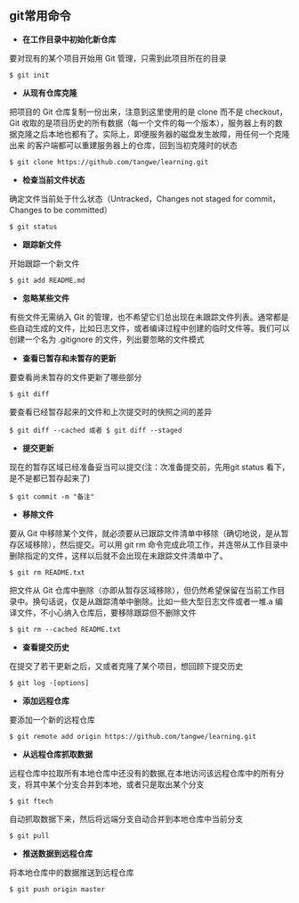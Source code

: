 ## git常用命令 ##

- **在工作目录中初始化新仓库**

要对现有的某个项目开始用 Git 管理，只需到此项目所在的目录

    $ git init

- **从现有仓库克隆**

把项目的 Git 仓库复制一份出来，注意到这里使用的是 clone 而不是 checkout，Git 收取的是项目历史的所有数据（每一个文件的每一个版本），服务器上有的数据克隆之后本地也都有了。实际上，即便服务器的磁盘发生故障，用任何一个克隆出来 的客户端都可以重建服务器上的仓库，回到当初克隆时的状态

    $ git clone https://github.com/tangwe/learning.git

- **检查当前文件状态**

确定文件当前处于什么状态（Untracked，Changes not staged for commit，Changes to be committed）

    $ git status

- **跟踪新文件**

开始跟踪一个新文件

    $ git add README.md

- **忽略某些文件**

有些文件无需纳入 Git 的管理，也不希望它们总出现在未跟踪文件列表。通常都是些自动生成的文件，比如日志文件，或者编译过程中创建的临时文件等。我们可以创建一个名为 .gitignore 的文件，列出要忽略的文件模式

- **查看已暂存和未暂存的更新**

要查看尚未暂存的文件更新了哪些部分

    $ git diff

要查看已经暂存起来的文件和上次提交时的快照之间的差异

    $ git diff --cached 或者 $ git diff --staged

- **提交更新**

现在的暂存区域已经准备妥当可以提交(注：次准备提交前，先用git status 看下，是不是都已暂存起来了)

    $ git commit -m "备注"

- **移除文件**

要从 Git 中移除某个文件，就必须要从已跟踪文件清单中移除（确切地说，是从暂存区域移除），然后提交。可以用 git rm 命令完成此项工作，并连带从工作目录中删除指定的文件，这样以后就不会出现在未跟踪文件清单中了。

    $ git rm README.txt

把文件从 Git 仓库中删除（亦即从暂存区域移除），但仍然希望保留在当前工作目录中。换句话说，仅是从跟踪清单中删除。比如一些大型日志文件或者一堆.a 编译文件，不小心纳入仓库后，要移除跟踪但不删除文件

    $ git rm --cached README.txt

- **查看提交历史**

在提交了若干更新之后，又或者克隆了某个项目，想回顾下提交历史

    $ git log -[options]

- **添加远程仓库**

要添加一个新的远程仓库

    $ git remote add origin https://github.com/tangwe/learning.git

- **从远程仓库抓取数据**

远程仓库中拉取所有本地仓库中还没有的数据,在本地访问该远程仓库中的所有分支，将其中某个分支合并到本地，或者只是取出某个分支

    $ git ftech

自动抓取数据下来，然后将远端分支自动合并到本地仓库中当前分支

	$ git pull

- **推送数据到远程仓库**

将本地仓库中的数据推送到远程仓库

    $ git push origin master